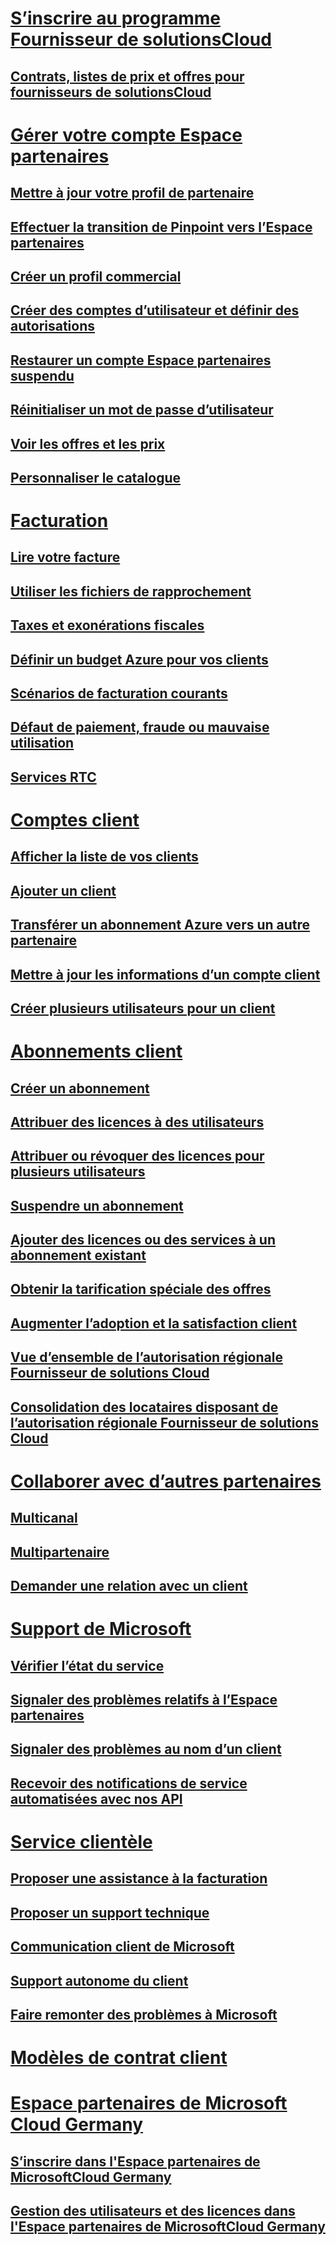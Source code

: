 # [S’inscrire au programme Fournisseur de solutionsCloud](enrolling-in-the-csp-program.md)
## [Contrats, listes de prix et offres pour fournisseurs de solutionsCloud](csp-documents-and-learning-resources.md)
# [Gérer votre compte Espace partenaires](partner-center-account-setup.md)
## [Mettre à jour votre profil de partenaire](update-your-partner-profile.md)
## [Effectuer la transition de Pinpoint vers l’Espace partenaires](importing-pinpoint-profiles-into-partner-center.md)
## [Créer un profil commercial](create-a-marketing-profile.md)
## [Créer des comptes d’utilisateur et définir des autorisations](create-user-accounts-and-set-permissions.md)
## [Restaurer un compte Espace partenaires suspendu](suspended-partner-center-account.md)
## [Réinitialiser un mot de passe d’utilisateur](reset-a-user-password.md)
## [Voir les offres et les prix](see-offers-and-pricing.md)
## [Personnaliser le catalogue](customize-the-catalog.md)
# [Facturation](billing.md)
## [Lire votre facture](read-your-bill.md)
## [Utiliser les fichiers de rapprochement](use-the-reconciliation-files.md)
## [Taxes et exonérations fiscales](tax-and-tax-exemptions.md)
## [Définir un budget Azure pour vos clients](set-an-azure-spending-budget-for-your-customers.md)
## [Scénarios de facturation courants](common-billing-scenarios.md)
## [Défaut de paiement, fraude ou mauvaise utilisation](non-payment--fraud--or-misuse.md)
## [Services RTC](o365-e5-in-csp-advisory.md)
# [Comptes client](customer-accounts.md)
## [Afficher la liste de vos clients](see-your-customer-list.md)
## [Ajouter un client](add-a-new-customer.md)
## [Transférer un abonnement Azure vers un autre partenaire](switch-azure-subscriptions-to-a-different-partner.md)
## [Mettre à jour les informations d’un compte client](update-customer-account-info.md)
## [Créer plusieurs utilisateurs pour un client](adding-multiple-users-to-a-customer-account.md)
# [Abonnements client](customer-subscriptions.md)
## [Créer un abonnement](create-a-new-subscription.md)
## [Attribuer des licences à des utilisateurs](assign-licenses-to-users.md)
## [Attribuer ou révoquer des licences pour plusieurs utilisateurs](bulk-license-provisioning-for-multiple-users.md)
## [Suspendre un abonnement](suspend-a-subscription.md)
## [Ajouter des licences ou des services à un abonnement existant](add-licenses-or-services-to-an-existing-subscription.md)
## [Obtenir la tarification spéciale des offres](get-special-pricing-for-offers.md)
## [Augmenter l’adoption et la satisfaction client](increasing-adoption-and-satisfaction.md)
## [Vue d’ensemble de l’autorisation régionale Fournisseur de solutions Cloud](regional-authorization-overview.md)
## [Consolidation des locataires disposant de l’autorisation régionale Fournisseur de solutions Cloud](csp-regional-authorization-tenant-consolidation.md)
# [Collaborer avec d’autres partenaires](work-with-other-partners.md)
## [Multicanal](multichannel.md)
## [Multipartenaire](multipartner.md)
## [Demander une relation avec un client](request-a-relationship-with-a-customer.md)
# [Support de Microsoft](support-from-microsoft--.md)
## [Vérifier l’état du service](check-service-health.md)
## [Signaler des problèmes relatifs à l’Espace partenaires](report-problems-with-partner-center.md)
## [Signaler des problèmes au nom d’un client ](report-problems-on-behalf-of-a-customer.md)
## [Recevoir des notifications de service automatisées avec nos API](get-automated-service-notifications-with-our-apis.md)
# [Service clientèle](customer-support.md)
## [Proposer une assistance à la facturation](provide-billing-support.md)
## [Proposer un support technique](provide-technical-support.md)
## [Communication client de Microsoft](customer-communication-from-microsoft.md)
## [Support autonome du client](customer-self-support.md)
## [Faire remonter des problèmes à Microsoft](escalate-problems-to-microsoft.md)
# [Modèles de contrat client](agreements.md)
# [Espace partenaires de Microsoft Cloud Germany](partner-center-for-microsoft-cloud-germany.md)
## [S’inscrire dans l'Espace partenaires de MicrosoftCloud Germany](enroll-in-csp-for-microsoft-cloud-germany.md)
## [Gestion des utilisateurs et des licences dans l'Espace partenaires de MicrosoftCloud Germany](user-management-in-partner-center-for-microsoft-cloud-germany.md)

